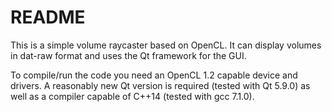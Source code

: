 # README #

This is a simple volume raycaster based on OpenCL.
It can display volumes in dat-raw format and uses the Qt framework for the GUI. 

To compile/run the code you need an OpenCL 1.2 capable device and drivers.
A reasonably new Qt version is required (tested with Qt 5.9.0) as well as a compiler capable of C++14 (tested with gcc 7.1.0).